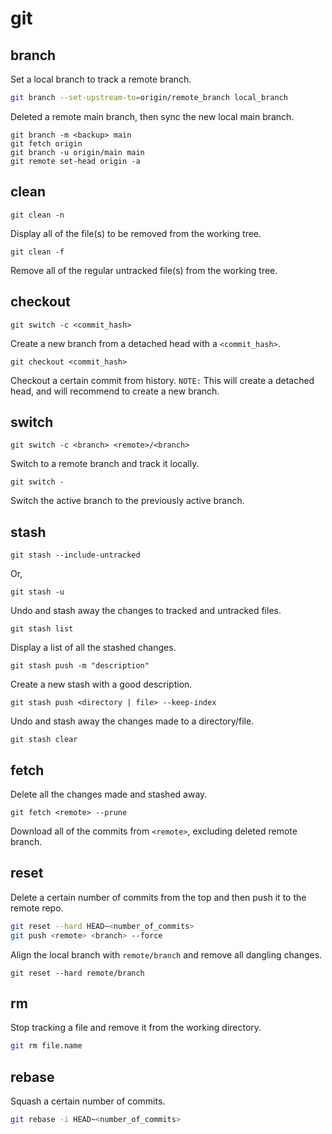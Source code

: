 # git

## branch

Set a local branch to track a remote branch.

```bash
git branch --set-upstream-to=origin/remote_branch local_branch
```

Deleted a remote main branch, then sync the new local main branch.

```
git branch -m <backup> main
git fetch origin
git branch -u origin/main main
git remote set-head origin -a
```

## clean

```
git clean -n
```

Display all of the file(s) to be removed from the working tree.

```
git clean -f
```

Remove all of the regular untracked file(s) from the working tree.

## checkout

```
git switch -c <commit_hash>
```

Create a new branch from a detached head with a `<commit_hash>`.

```
git checkout <commit_hash>
```

Checkout a certain commit from history. `NOTE:` This will create a detached
head, and will recommend to create a new branch.

## switch

```
git switch -c <branch> <remote>/<branch>
```

Switch to a remote branch and track it locally.


```
git switch -
```

Switch the active branch to the previously active branch.

## stash

```
git stash --include-untracked
```

Or,

```
git stash -u
```

Undo and stash away the changes to tracked and untracked files.

```
git stash list
```

Display a list of all the stashed changes.


```
git stash push -m "description"
```

Create a new stash with a good description.

```
git stash push <directory | file> --keep-index
```

Undo and stash away the changes made to a directory/file.

```
git stash clear
```

## fetch

Delete all the changes made and stashed away.

```
git fetch <remote> --prune
```

Download all of the commits from `<remote>`, excluding deleted remote branch.

## reset

Delete a certain number of commits from the top and then push it to the remote
repo.

```bash
git reset --hard HEAD~<number_of_commits>
git push <remote> <branch> --force
```

Align the local branch with `remote/branch` and remove all dangling changes.

```
git reset --hard remote/branch
```

## rm

Stop tracking a file and remove it from the working directory.

```bash
git rm file.name
```

## rebase

Squash a certain number of commits.

```bash
git rebase -i HEAD~<number_of_commits>
```
